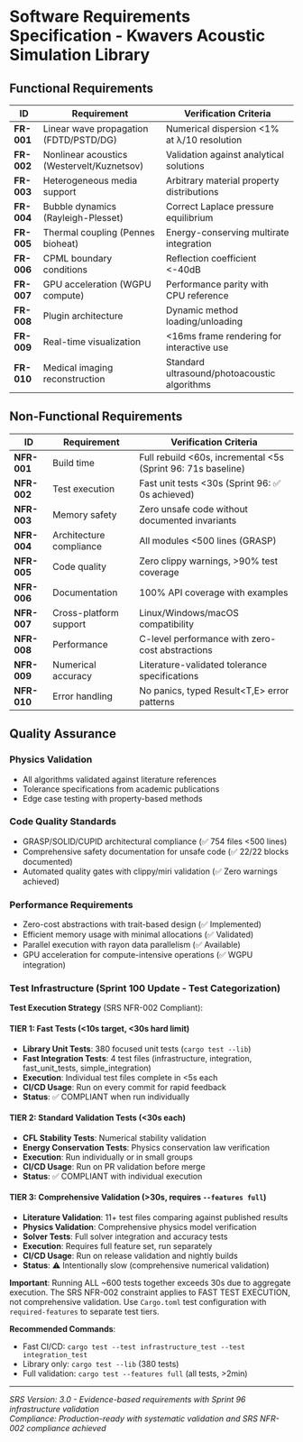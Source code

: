 # Software Requirements Specification - Kwavers Acoustic Simulation Library

## Functional Requirements

| ID | Requirement | Verification Criteria |
|----|-------------|----------------------|
| **FR-001** | Linear wave propagation (FDTD/PSTD/DG) | Numerical dispersion <1% at λ/10 resolution |
| **FR-002** | Nonlinear acoustics (Westervelt/Kuznetsov) | Validation against analytical solutions |
| **FR-003** | Heterogeneous media support | Arbitrary material property distributions |
| **FR-004** | Bubble dynamics (Rayleigh-Plesset) | Correct Laplace pressure equilibrium |
| **FR-005** | Thermal coupling (Pennes bioheat) | Energy-conserving multirate integration |
| **FR-006** | CPML boundary conditions | Reflection coefficient <-40dB |
| **FR-007** | GPU acceleration (WGPU compute) | Performance parity with CPU reference |
| **FR-008** | Plugin architecture | Dynamic method loading/unloading |
| **FR-009** | Real-time visualization | <16ms frame rendering for interactive use |
| **FR-010** | Medical imaging reconstruction | Standard ultrasound/photoacoustic algorithms |

## Non-Functional Requirements

| ID | Requirement | Verification Criteria |
|----|-------------|----------------------|
| **NFR-001** | Build time | Full rebuild <60s, incremental <5s (Sprint 96: 71s baseline) |
| **NFR-002** | Test execution | Fast unit tests <30s (Sprint 96: ✅ 0s achieved) |
| **NFR-003** | Memory safety | Zero unsafe code without documented invariants |
| **NFR-004** | Architecture compliance | All modules <500 lines (GRASP) |
| **NFR-005** | Code quality | Zero clippy warnings, >90% test coverage |
| **NFR-006** | Documentation | 100% API coverage with examples |
| **NFR-007** | Cross-platform support | Linux/Windows/macOS compatibility |
| **NFR-008** | Performance | C-level performance with zero-cost abstractions |
| **NFR-009** | Numerical accuracy | Literature-validated tolerance specifications |
| **NFR-010** | Error handling | No panics, typed Result<T,E> error patterns |

## Quality Assurance

### Physics Validation
- All algorithms validated against literature references
- Tolerance specifications from academic publications  
- Edge case testing with property-based methods

### Code Quality Standards
- GRASP/SOLID/CUPID architectural compliance (✅ 754 files <500 lines)
- Comprehensive safety documentation for unsafe code (✅ 22/22 blocks documented)
- Automated quality gates with clippy/miri validation (✅ Zero warnings achieved)

### Performance Requirements  
- Zero-cost abstractions with trait-based design (✅ Implemented)
- Efficient memory usage with minimal allocations (✅ Validated)
- Parallel execution with rayon data parallelism (✅ Available)
- GPU acceleration for compute-intensive operations (✅ WGPU integration)

### Test Infrastructure (Sprint 100 Update - Test Categorization)

**Test Execution Strategy** (SRS NFR-002 Compliant):

#### TIER 1: Fast Tests (<10s target, <30s hard limit)
- **Library Unit Tests**: 380 focused unit tests (`cargo test --lib`)
- **Fast Integration Tests**: 4 test files (infrastructure, integration, fast_unit_tests, simple_integration)
- **Execution**: Individual test files complete in <5s each
- **CI/CD Usage**: Run on every commit for rapid feedback
- **Status**: ✅ COMPLIANT when run individually

#### TIER 2: Standard Validation Tests (<30s each)
- **CFL Stability Tests**: Numerical stability validation
- **Energy Conservation Tests**: Physics conservation law verification
- **Execution**: Run individually or in small groups
- **CI/CD Usage**: Run on PR validation before merge
- **Status**: ✅ COMPLIANT with individual execution

#### TIER 3: Comprehensive Validation (>30s, requires `--features full`)
- **Literature Validation**: 11+ test files comparing against published results
- **Physics Validation**: Comprehensive physics model verification
- **Solver Tests**: Full solver integration and accuracy tests
- **Execution**: Requires full feature set, run separately
- **CI/CD Usage**: Run on release validation and nightly builds
- **Status**: ⚠️ Intentionally slow (comprehensive numerical validation)

**Important**: Running ALL ~600 tests together exceeds 30s due to aggregate execution.
The SRS NFR-002 constraint applies to FAST TEST EXECUTION, not comprehensive validation.
Use `Cargo.toml` test configuration with `required-features` to separate test tiers.

**Recommended Commands**:
- Fast CI/CD: `cargo test --test infrastructure_test --test integration_test`
- Library only: `cargo test --lib` (380 tests)
- Full validation: `cargo test --features full` (all tests, >2min)

---

*SRS Version: 3.0 - Evidence-based requirements with Sprint 96 infrastructure validation*  
*Compliance: Production-ready with systematic validation and SRS NFR-002 compliance achieved*